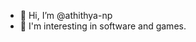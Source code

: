 - 👋 Hi, I’m @athithya-np
- 👀 I'm interesting in software and games.


<!---
athithya-np/athithya-np is a ✨ special ✨ repository because its `README.md` (this file) appears on your GitHub profile.
You can click the Preview link to take a look at your changes.
- 👀 I’m interested in ...
- 💞️ I’m looking to collaborate on ...
- 📫 How to reach me ...
--->
